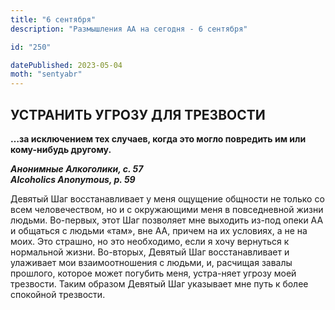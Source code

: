 ```yaml
---
title: "6 сентября"
description: "Размышления АА на сегодня - 6 сентября"

id: "250"

datePublished: 2023-05-04
moth: "sentyabr"
---
```


## УСТРАНИТЬ УГРОЗУ ДЛЯ ТРЕЗВОСТИ

**…за исключением тех случаев, когда это могло повредить им или кому-нибудь
другому.**

**_Анонимные Алкоголики, с. 57  
Alcoholics Anonymous, p. 59_**

Девятый Шаг восстанавливает у меня ощущение общности не только со всем
человечеством, но и с окружающими меня в повседневной жизни людьми. Во-первых,
этот Шаг позволяет мне выходить из-под опеки АА и общаться с людьми «там», вне
АА, причем на их условиях, а не на моих. Это страшно, но это необходимо, если
я хочу вернуться к нормальной жизни. Во-вторых, Девятый Шаг восстанавливает и
улаживает мои взаимоотношения с людьми, и, расчищая завалы прошлого, которое
может погубить меня, устра-няет угрозу моей трезвости. Таким образом Девятый
Шаг указывает мне путь к более спокойной трезвости.
